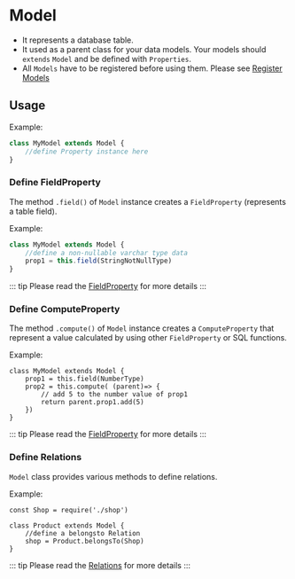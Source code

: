 # Model

- It represents a database table.
- It used as a parent class for your data models. Your models should `extends` `Model` and be defined with `Properties`.
- All `Models` have to be registered before using them. Please see [Register Models](./orm/register-models)

## Usage

Example:
```js
class MyModel extends Model {
    //define Property instance here
}
```

### Define FieldProperty

The method `.field()` of `Model` instance creates a `FieldProperty` (represents a table field).

Example:
```js
class MyModel extends Model {
    //define a non-nullable varchar type data
    prop1 = this.field(StringNotNullType)
}
```

::: tip
Please read the [FieldProperty](./property#fieldproperty) for more details
:::


### Define ComputeProperty

The method `.compute()` of `Model` instance creates a `ComputeProperty` that represent a value calculated by using other `FieldProperty` or SQL functions.

Example:
```js{3-6}
class MyModel extends Model {
    prop1 = this.field(NumberType)
    prop2 = this.compute( (parent)=> {
        // add 5 to the number value of prop1
        return parent.prop1.add(5)
    })
}
```

::: tip
Please read the [FieldProperty](./property#computeproperty) for more details
:::

### Define Relations

`Model` class provides various methods to define relations.

Example:
```js{5}
const Shop = require('./shop')

class Product extends Model {
    //define a belongsto Relation
    shop = Product.belongsTo(Shop)
}
```
::: tip
Please read the [Relations](./relations) for more details
:::




